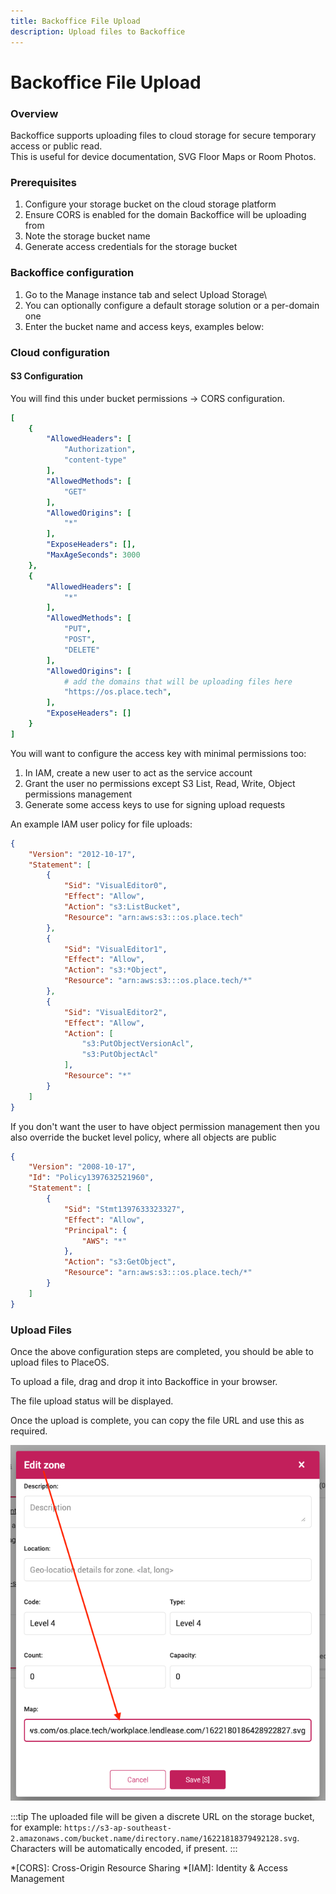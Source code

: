 ```yaml
---
title: Backoffice File Upload
description: Upload files to Backoffice
---
```


# Backoffice File Upload

### Overview

Backoffice supports uploading files to cloud storage for secure temporary access or public read.\
This is useful for device documentation, SVG Floor Maps or Room Photos.

### Prerequisites

1. Configure your storage bucket on the cloud storage platform
2. Ensure CORS is enabled for the domain Backoffice will be uploading from
3. Note the storage bucket name
4. Generate access credentials for the storage bucket

### Backoffice configuration

1. Go to the Manage instance tab and select Upload Storage\
   <!-- TODO: Add Upload Storage screenshot -->
2. You can optionally configure a default storage solution or a per-domain one
3. Enter the bucket name and access keys, examples below:

<!-- TODO: Add storage provider configuration screenshot -->

### Cloud configuration

#### S3 Configuration

You will find this under bucket permissions -> CORS configuration.

```yaml
[
    {
        "AllowedHeaders": [
            "Authorization",
            "content-type"
        ],
        "AllowedMethods": [
            "GET"
        ],
        "AllowedOrigins": [
            "*"
        ],
        "ExposeHeaders": [],
        "MaxAgeSeconds": 3000
    },
    {
        "AllowedHeaders": [
            "*"
        ],
        "AllowedMethods": [
            "PUT",
            "POST",
            "DELETE"
        ],
        "AllowedOrigins": [
            # add the domains that will be uploading files here
            "https://os.place.tech",
        ],
        "ExposeHeaders": []
    }
]
```

You will want to configure the access key with minimal permissions too:

1. In IAM, create a new user to act as the service account
2. Grant the user no permissions except S3 List, Read, Write, Object permissions management
3. Generate some access keys to use for signing upload requests

An example IAM user policy for file uploads:

```json
{
    "Version": "2012-10-17",
    "Statement": [
        {
            "Sid": "VisualEditor0",
            "Effect": "Allow",
            "Action": "s3:ListBucket",
            "Resource": "arn:aws:s3:::os.place.tech"
        },
        {
            "Sid": "VisualEditor1",
            "Effect": "Allow",
            "Action": "s3:*Object",
            "Resource": "arn:aws:s3:::os.place.tech/*"
        },
        {
            "Sid": "VisualEditor2",
            "Effect": "Allow",
            "Action": [
                "s3:PutObjectVersionAcl",
                "s3:PutObjectAcl"
            ],
            "Resource": "*"
        }
    ]
}
```

If you don't want the user to have object permission management then you also override the bucket level policy, where all objects are public

```json
{
    "Version": "2008-10-17",
    "Id": "Policy1397632521960",
    "Statement": [
        {
            "Sid": "Stmt1397633323327",
            "Effect": "Allow",
            "Principal": {
                "AWS": "*"
            },
            "Action": "s3:GetObject",
            "Resource": "arn:aws:s3:::os.place.tech/*"
        }
    ]
}
```

### Upload Files

Once the above configuration steps are completed, you should be able to upload files to PlaceOS.

To upload a file, drag and drop it into Backoffice in your browser.

The file upload status will be displayed.

<!-- TODO: Add file upload status screenshot -->

Once the upload is complete, you can copy the file URL and use this as required.

![Map URL](assets/map-url.png)

:::tip The uploaded file will be given a discrete URL on the storage bucket, for example: `https://s3-ap-southeast-2.amazonaws.com/bucket.name/directory.name/16221818379492128.svg`.\
Characters will be automatically encoded, if present. :::

\*\[CORS]: Cross-Origin Resource Sharing \*\[IAM]: Identity & Access Management
